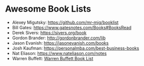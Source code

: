 
# Awesome Book Lists

- Alexey Migutsky: https://github.com/mr-mig/booklist
- Bill Gates: https://www.gatesnotes.com/Books#BooksRead
- Derek Sivers: https://sivers.org/book
- Gordon Brander: http://gordonbrander.com/lib
- Jason Evanish: https://jasonevanish.com/books
- Josh Kaufman: https://personalmba.com/best-business-books
- Nat Eliason: https://www.nateliason.com/notes
- Warren Buffett: [Warren Buffett Book List](/lists/warren_buffett.md)
